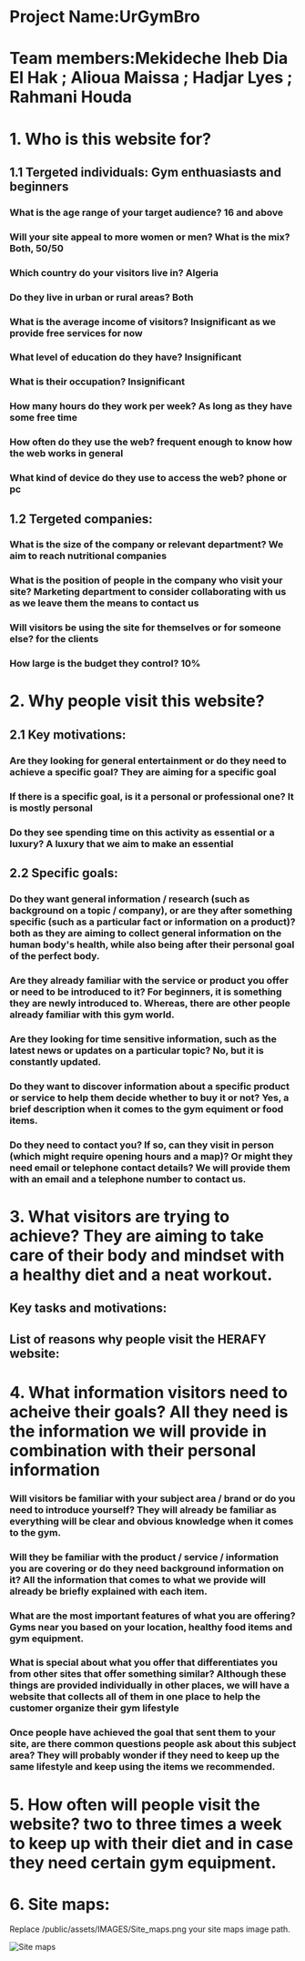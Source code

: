 # Project Name:UrGymBro

# Team members:Mekideche Iheb Dia El Hak ; Alioua Maissa ; Hadjar Lyes ; Rahmani Houda 

# 1. Who is this website for?

## 1.1 Tergeted individuals:  Gym enthuasiasts and beginners

### What is the age range of your target audience?  16 and above

### Will your site appeal to more women or men? What is the mix? Both, 50/50

### Which country do your visitors live in? Algeria

### Do they live in urban or rural areas? Both 

### What is the average income of visitors? Insignificant as we provide free services for now

### What level of education do they have? Insignificant

### What is their occupation? Insignificant

### How many hours do they work per week? As long as they have some free time 

### How often do they use the web? frequent enough to know how the web works in general

### What kind of device do they use to access the web? phone or pc 

## 1.2 Tergeted companies:

### What is the size of the company or relevant department? We aim to reach nutritional companies

### What is the position of people in the company who visit your site? Marketing department to consider collaborating with us as we leave them the means to contact us

### Will visitors be using the site for themselves or for someone else? for the clients

### How large is the budget they control? 10%

# 2. Why people visit this website?

## 2.1 Key motivations:

### Are they looking for general entertainment or do they need to achieve a specific goal? They are aiming for a specific goal 

### If there is a specific goal, is it a personal or professional one? It is mostly personal

### Do they see spending time on this activity as essential or a luxury? A luxury that we aim to make an essential

## 2.2 Specific goals:

### Do they want general information / research (such as background on a topic / company), or are they after something specific (such as a particular fact or information on a product)? both as they are aiming to collect general information on the human body's health, while also being after their personal goal of the perfect body.

### Are they already familiar with the service or product you offer or need to be introduced to it? For beginners, it is something they are newly introduced to. Whereas, there are other people already familiar with this gym world.

### Are they looking for time sensitive information, such as the latest news or updates on a particular topic? No, but it is constantly updated.

### Do they want to discover information about a specific product or service to help them decide whether to buy it or not? Yes, a brief description when it comes to the gym equiment or food items.

### Do they need to contact you? If so, can they visit in person (which might require opening hours and a map)? Or might they need email or telephone contact details? We will provide them with an email and a telephone number to contact us.

# 3. What visitors are trying to achieve? They are aiming to take care of their body and mindset with a healthy diet and a neat workout.

## Key tasks and motivations:

## List of reasons why people visit the HERAFY website:

# 4. What information visitors need to acheive their goals? All they need is the information we will provide in combination with their personal information

### Will visitors be familiar with your subject area / brand or do you need to introduce yourself? They will already be familiar as everything will be clear and obvious knowledge when it comes to the gym.

### Will they be familiar with the product / service / information you are covering or do they need background information on it? All the information that comes to what we provide will already be briefly explained with each item. 

### What are the most important features of what you are offering? Gyms near you based on your location, healthy food items and gym equipment.

### What is special about what you offer that differentiates you from other sites that offer something similar? Although these things are provided individually in other places, we will have a website that collects all of them in one place to help the customer organize their gym lifestyle

### Once people have achieved the goal that sent them to your site, are there common questions people ask about this subject area? They will probably wonder if they need to keep up the same lifestyle and keep using the items we recommended.

# 5. How often will people visit the website? two to three times a week to keep up with their diet and in case they need certain gym equipment.

# 6. Site maps:

Replace /public/assets/IMAGES/Site_maps.png your site maps image path.

![Site maps](/public/assets/IMAGES/Site_maps.png?raw=true "Site maps")
